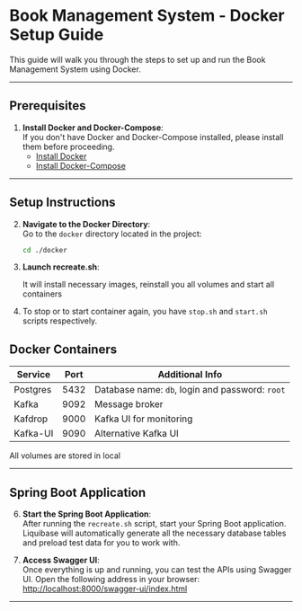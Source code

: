 # Book Management System - Docker Setup Guide

This guide will walk you through the steps to set up and run the Book Management System using Docker.

---

## Prerequisites

1. **Install Docker and Docker-Compose**:  
   If you don't have Docker and Docker-Compose installed, please install them before proceeding.
    - [Install Docker](https://docs.docker.com/get-docker/)
    - [Install Docker-Compose](https://docs.docker.com/compose/install/)

---

## Setup Instructions

2. **Navigate to the Docker Directory**:  
   Go to the `docker` directory located in the project:
   ```sh
   cd ./docker

3. **Launch recreate.sh**:

   It will install necessary images, reinstall you all volumes and start all containers

4. To stop or to start container again, you have `stop.sh` and `start.sh` scripts respectively.

## Docker Containers

| Service  | Port | Additional Info                                 |
|----------|------|-------------------------------------------------|
| Postgres | 5432 | Database name: `db`, login and password: `root` |
| Kafka    | 9092 | Message broker                                  |
| Kafdrop  | 9000 | Kafka UI for monitoring                         |
| Kafka-UI | 9090 | Alternative Kafka UI                            |

All volumes are stored in local

---

## Spring Boot Application

6. **Start the Spring Boot Application**:  
   After running the `recreate.sh` script, start your Spring Boot application. Liquibase will automatically generate all
   the necessary database tables and preload test data for you to work with.


7. **Access Swagger UI**:  
   Once everything is up and running, you can test the APIs using Swagger UI. Open the following address in your
   browser:  
   [http://localhost:8000/swagger-ui/index.html](http://localhost:8000/swagger-ui/index.html)

---
